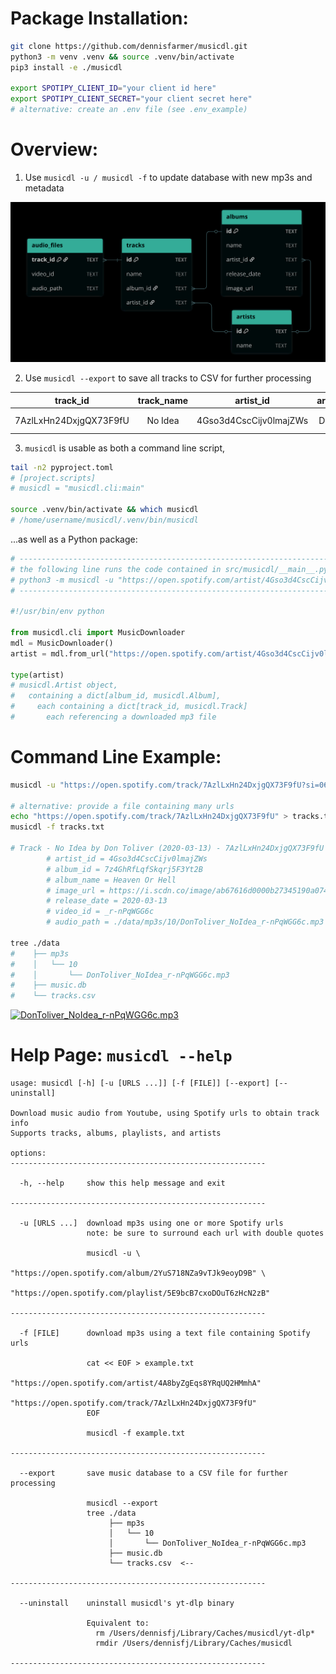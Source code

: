 # Package Installation:
```bash
git clone https://github.com/dennisfarmer/musicdl.git
python3 -m venv .venv && source .venv/bin/activate
pip3 install -e ./musicdl

export SPOTIPY_CLIENT_ID="your client id here"
export SPOTIPY_CLIENT_SECRET="your client secret here"
# alternative: create an .env file (see .env_example)
```

# Overview:

1. Use `musicdl -u / musicdl -f` to update database with new mp3s and metadata

![ER Diagram](er_diagram.png)

2. Use `musicdl --export` to save all tracks to CSV for further processing

|track_id|track_name|artist_id|artist_name|album_id|album_name|release_date|image_url|video_id|audio_path|
|:------:|:--------:|:-------:|:---------:|:------:|:--------:|:----------:|:-------:|:------:|:--------:|
|7AzlLxHn24DxjgQX73F9fU|No Idea|4Gso3d4CscCijv0lmajZWs|Don Toliver|7z4GhRfLqfSkqrj5F3Yt2B|Heaven Or Hell|2020-03-13|https://i.scdn.co/image/ab67616d0000b27345190a074bef3e8ce868b60c|_r-nPqWGG6c|./data/mp3s/10/DonToliver_NoIdea_r-nPqWGG6c.mp3|

3. `musicdl` is usable as both a command line script,
```bash
tail -n2 pyproject.toml
# [project.scripts]
# musicdl = "musicdl.cli:main"

source .venv/bin/activate && which musicdl
# /home/username/musicdl/.venv/bin/musicdl
```
...as well as a Python package:
```python
# ------------------------------------------------------------------------------
# the following line runs the code contained in src/musicdl/__main__.py:
# python3 -m musicdl -u "https://open.spotify.com/artist/4Gso3d4CscCijv0lmajZWs"
# ------------------------------------------------------------------------------

#!/usr/bin/env python 

from musicdl.cli import MusicDownloader
mdl = MusicDownloader()
artist = mdl.from_url("https://open.spotify.com/artist/4Gso3d4CscCijv0lmajZWs")

type(artist)  
# musicdl.Artist object, 
#   containing a dict[album_id, musicdl.Album], 
#     each containing a dict[track_id, musicdl.Track]
#       each referencing a downloaded mp3 file
```

# Command Line Example:
```bash
musicdl -u "https://open.spotify.com/track/7AzlLxHn24DxjgQX73F9fU?si=0684264878094a00"

# alternative: provide a file containing many urls
echo "https://open.spotify.com/track/7AzlLxHn24DxjgQX73F9fU" > tracks.txt
musicdl -f tracks.txt

# Track - No Idea by Don Toliver (2020-03-13) - 7AzlLxHn24DxjgQX73F9fU
        # artist_id = 4Gso3d4CscCijv0lmajZWs
        # album_id = 7z4GhRfLqfSkqrj5F3Yt2B
        # album_name = Heaven Or Hell
        # image_url = https://i.scdn.co/image/ab67616d0000b27345190a074bef3e8ce868b60c
        # release_date = 2020-03-13
        # video_id = _r-nPqWGG6c
        # audio_path = ./data/mp3s/10/DonToliver_NoIdea_r-nPqWGG6c.mp3

tree ./data
#    ├── mp3s
#    │   └── 10
#    │       └── DonToliver_NoIdea_r-nPqWGG6c.mp3
#    ├── music.db
#    └── tracks.csv
```

[![DonToliver_NoIdea_r-nPqWGG6c.mp3](https://img.youtube.com/vi/_r-nPqWGG6c/0.jpg)](https://www.youtube.com/watch?v=_r-nPqWGG6c)

# Help Page: `musicdl --help`

```
usage: musicdl [-h] [-u [URLS ...]] [-f [FILE]] [--export] [--uninstall]

Download music audio from Youtube, using Spotify urls to obtain track info
Supports tracks, albums, playlists, and artists

options:
---------------------------------------------------------

  -h, --help     show this help message and exit
                 
---------------------------------------------------------
                 
  -u [URLS ...]  download mp3s using one or more Spotify urls
                 note: be sure to surround each url with double quotes
                 
                 musicdl -u \
                   "https://open.spotify.com/album/2YuS718NZa9vTJk9eoyD9B" \
                   "https://open.spotify.com/playlist/5E9bcB7cxoDOuT6zHcN2zB"
                 
---------------------------------------------------------
                 
  -f [FILE]      download mp3s using a text file containing Spotify urls
                 
                 cat << EOF > example.txt
                 "https://open.spotify.com/artist/4A8byZgEqs8YRqUQ2HMmhA"
                 "https://open.spotify.com/track/7AzlLxHn24DxjgQX73F9fU"
                 EOF
                 
                 musicdl -f example.txt
                 
---------------------------------------------------------
                 
  --export       save music database to a CSV file for further processing
                 
                 musicdl --export
                 tree ./data
                      ├── mp3s
                      │   └── 10
                      │       └── DonToliver_NoIdea_r-nPqWGG6c.mp3
                      ├── music.db
                      └── tracks.csv  <--
                 
---------------------------------------------------------
                 
  --uninstall    uninstall musicdl's yt-dlp binary
                 
                 Equivalent to:
                   rm /Users/dennisfj/Library/Caches/musicdl/yt-dlp*
                   rmdir /Users/dennisfj/Library/Caches/musicdl
                 
---------------------------------------------------------
```